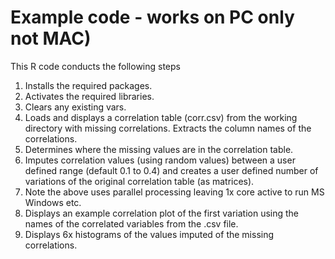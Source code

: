 # Example code - works on PC only not MAC)
This R code conducts the following steps
1.  Installs the required packages.
2.  Activates the required libraries.
3.  Clears any existing vars.
4.  Loads and displays a correlation table (corr.csv) from the working directory with missing correlations.  Extracts the column names of the correlations.
5.  Determines where the missing values are in the correlation table.
6.  Imputes correlation values (using random values) between a user defined range (default 0.1 to 0.4) and creates a user defined number of variations of the original correlation table (as matrices).
7.  Note the above uses parallel processing leaving 1x core active to run MS Windows etc.
8.  Displays an example correlation plot of the first variation using the names of the correlated variables from the .csv file.
9.  Displays 6x histograms of the values imputed of the missing correlations.
